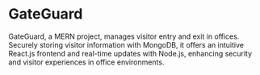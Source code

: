 # GateGuard
GateGuard, a MERN project, manages visitor entry and exit in offices. Securely storing visitor information with MongoDB, it offers an intuitive React.js frontend and real-time updates with Node.js, enhancing security and visitor experiences in office environments.
